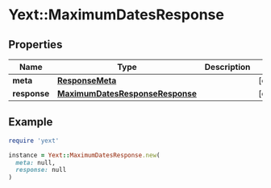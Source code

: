 # Yext::MaximumDatesResponse

## Properties

| Name | Type | Description | Notes |
| ---- | ---- | ----------- | ----- |
| **meta** | [**ResponseMeta**](ResponseMeta.md) |  | [optional] |
| **response** | [**MaximumDatesResponseResponse**](MaximumDatesResponseResponse.md) |  | [optional] |

## Example

```ruby
require 'yext'

instance = Yext::MaximumDatesResponse.new(
  meta: null,
  response: null
)
```

